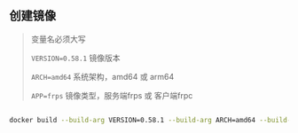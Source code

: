## 创建镜像
> 变量名必须大写
>
> `VERSION=0.58.1` 镜像版本
> 
> `ARCH=amd64` 系统架构，amd64 或 arm64
> 
> `APP=frps` 镜像类型，服务端frps 或 客户端frpc

```sh

docker build --build-arg VERSION=0.58.1 --build-arg ARCH=amd64 --build-arg APP=frps -t my_image:tag .

```
